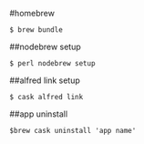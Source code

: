 #homebrew

    $ brew bundle

##nodebrew setup

    $ perl nodebrew setup

##alfred link setup

    $ cask alfred link
    
##app uninstall

    $brew cask uninstall 'app name'
